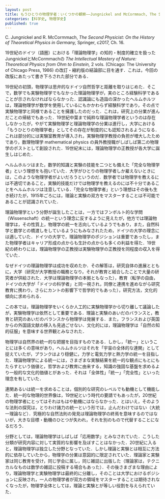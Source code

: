 ```yaml
---
layout: post
title: もうひとりの物理学者：いくつかの観察——Jungnickel and McCormmach, The Second Physicist (2017)
categories: [科学史, 物理学史]
published: true
---
```


C. Jungnickel and R. McCormmach, _The Second Physicist: On the History of Theoretical Physics in Germany,_ Springer, c2017, Ch. 16.

19世紀のドイツ（語圏）における「理論物理学」の知的・制度的確立を扱ったJungnickelとMcCormmachの _The Intellectual Mastery of Nature: Theoretical Physics from Ohm to Einstein,_ 2 vols. (Chicago: The University of Chicago Press, 1986) の改訂・縮約版の結論部に目を通す．これは，今回の改版にあたって書き下ろされた部分である．

19世紀の初頭，物理学は思弁的なドイツ自然哲学と距離を取りはじめた．そこで，数学でも実験物理学でもなかった理論物理学が，実のところ経験科学であることが示されなければならなかった．認識論にも造詣の深かったヘルムホルツは，理論物理学が数学を使用しているにもかかわらず経験科学であり，その点で実験物理学と同様であることを擁護したのだった．これは，研究上の分業が進んだことの帰結でもあった．19世紀中葉まで純粋な理論物理学者というのは存在しなかったが，やがて実験物理学と理論物理学の分業は進行し，大学における「もうひとりの物理学者」としてその存在が制度的にも認知されるようになる．これは部分的には実験室教育が導入され，実験物理学教授の負担が増大したためであり，数理物理学 mathematical physics の員外教授職がしばしば第二の物理学のポストとして創設された．19世紀末には，理論物理学の正教授が各大学に誕生しはじめた．

ヘルムホルツはまた，数学的知識と実験の技能を二つとも備えた「完全な物理学者」という理想をも抱いていた．大学がひとりの物理学者しか雇えないときには，このような物理学者がよいだろうというのだ．数学者では物理学を教えるには不適切であること，実験的技能だけでは物理学を教えるのには不十分であることをヘルムホルツは注意している．「完全な物理学者」という理想はその後も生き続けたが，1915年ごろには，理論と実験の双方をマスターすることは不可能であることが認識されていた．

理論物理学という分野が誕生したことは，一方ではフンボルト的な学問（Wissenschaft）の統一という理念に反するように見えたが，他方では理論物理学は，その性質上，物理学の統一を志向しているようでもあり，また，自然科学と数学との橋渡しをしているようにもみなされたため，ドイツの大学の理念には適していた．ドイツの大学で，理論物理学のポジションは重要であったし，また物理学者はキャリア形成の点からも生計の点からも多くの利益を得た．19世紀の終わりには，理論物理学の正教授は実験物理学の正教授を同程度の収入を得ていた．

なぜドイツの理論物理学は成功を収めたか．その解答は，研究自体の進展とともに，大学（研究が大学教授の職務となり，それが教育と結合したことで大量の研究者が供給された．大学は理論物理学の本拠ともなった），教育（転学の自由，ドイツの大学が「ドイツの科学者」と同一視され，同僚と連携を進めながら研究教育に携わり，さらにカントの影響下で哲学的でもあった），研究方法，文化的傾向に求められる．

この本では，理論物理学をいくらか人工的に実験物理学から切り離して議論したが，実験物理学は依然として重要である．理論と実験のあいだのバランスと，教育と研究のあいだのバランスから物理学は発展する．また，フランスおよび英国からの外国語文献の移入も見過ごせない．文化的には，理論物理学は「自然の知的征服」を意味する世界観とみなされた．

物理学は自然界の統一的な把握を目指すものである．しかし，「統一」ということには多くの意味があり，ヘルムホルツはそれを「宇宙の全体的な連関」として捉えていたが，プランクはより穏健に，力学と電気力学と熱力学の統一を目指した．理論物理学による統一には，さまざまな実験結果を統一的な観点にもとにもたらすという価値と，哲学および教育に由来する，知識の強固な基盤を求めるより一般的な文化的価値とがあった．それは「全体性」「統一」「完全性」といった理念を有していた．

連関あるいは統一を求めることは，個別的な研究のレベルでも動機として機能した．統一的な物理的世界像は，19世紀という時代の要請でもあったが，20世紀の物理学者にとってはそれはもはや動機にはならなかった．とはいえ，そのような法則の探究は，とりわけ諸力の統一という形では，止んだわけではない（大統一理論など）．究極的な自然法則の発見は理論物理学の終焉を意味するのではないが，大きな目標・動機のひとつが失われ，それを別のもので代替することになるだろう．

分野としては，理論物理学はしばしば「応用数学」とみなされていた．こうした分類が研究内容に対して実質的な影響を及ぼすことはなかった．20世紀に入ると，理論物理学は独立した分野となっていた．しかし理論と実験とは相互に方法的に依存していたから，物理学の分業は意図的に限定されていた．理論家と実験家は同じ教育を受け，同じ学会に属し，同じ雑誌に出版した（理論家は，テクニカルなものは数学の雑誌に投稿する場合もあった）．その後さまざまな理由により，理論物理学と実験物理学は最終的に分離し，そのことは大学におけるポジションに反映され，一人の物理学者が双方の領域をマスターすることは期待されなくなったが，物理学全体としては，理論と実験とが等しい役割を与えられていた．
